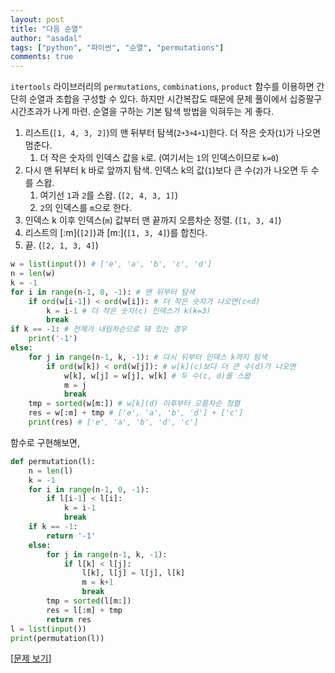 ```yaml
---
layout: post
title: "다음 순열"
author: "asadal"
tags: ["python", "파이썬", "순열", "permutations"]
comments: true
---
```


`itertools` 라이브러리의 `permutations`, `combinations`, `product` 함수를 이용하면 간단히 순열과 조합을 구성할 수 있다. 하지만 시간복잡도 때문에 문제 풀이에서 십중팔구 시간초과가 나게 마련. 순열을 구하는 기본 탐색 방법을 익혀두는 게 좋다.

1. 리스트(``[1, 4, 3, 2]``)의 맨 뒤부터 탐색(`2￫3￫4￫1`)한다. 더 작은 숫자(`1`)가 나오면 멈춘다. 
   1. 더 작은 숫자의 인덱스 값을 `k`로. (여기서는 `1`의 인덱스이므로 `k=0`)
2. 다시 맨 뒤부터 k 바로 앞까지 탐색. 인덱스 k의 값(`1`)보다 큰 수(`2`)가 나오면 두 수를 스왑.
   1. 여기선 `1`과 `2`를 스왑. (`[2, 4, 3, 1]`)
   2. `2`의 인덱스를 `m`으로 한다.
3. 인덱스 k 이후 인덱스(`m`) 값부터 맨 끝까지 오름차순 정렬. (`[1, 3, 4]`)
4. 리스트의 \[:m](`[2]`)과 \[m:](`[1, 3, 4]`)를 합친다. 
5. 끝. (`[2, 1, 3, 4]`)

```python
w = list(input()) # ['e', 'a', 'b', 'c', 'd']
n = len(w)
k = -1
for i in range(n-1, 0, -1): # 맨 뒤부터 탐색
    if ord(w[i-1]) < ord(w[i]): # 더 작은 숫자가 나오면(c<d)
        k = i-1 # 더 작은 숫자(c) 인덱스가 k(k=3)
        break
if k == -1: # 전체가 내림차순으로 돼 있는 경우
    print('-1')
else:
    for j in range(n-1, k, -1): # 다시 뒤부터 인덱스 k까지 탐색
        if ord(w[k]) < ord(w[j]): # w[k](c)보다 더 큰 수(d)가 나오면
            w[k], w[j] = w[j], w[k] # 두 수(c, d)를 스왑
            m = j
            break
    tmp = sorted(w[m:]) # w[k](d) 이후부터 오름차순 정렬
    res = w[:m] + tmp # ['e', 'a', 'b', 'd'] + ['c']
    print(res) # ['e', 'a', 'b', 'd', 'c']
```

함수로 구현해보면,

```python
def permutation(l):
    n = len(l)
    k = -1
    for i in range(n-1, 0, -1): 
        if l[i-1] < l[i]:
            k = i-1
            break
    if k == -1:
        return '-1'
    else:
        for j in range(n-1, k, -1):
            if l[k] < l[j]:
                l[k], l[j] = l[j], l[k]
                m = k+1
                break
        tmp = sorted(l[m:])
        res = l[:m] + tmp
        return res
l = list(input())
print(permutation(l))
```

[[문제 보기](https://www.acmicpc.net/problem/10972)]

